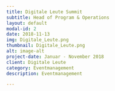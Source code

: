 ```yaml
---
title: Digitale Leute Summit
subtitle: Head of Program & Operations
layout: default
modal-id: 2
date: 2018-11-13
img: Digitale_Leute.png
thumbnail: Digitale_Leute.png
alt: image-alt
project-date: Januar - November 2018
client: Digitale Leute
category: Eventmanagement
description: Eventmanagement 

---
```

